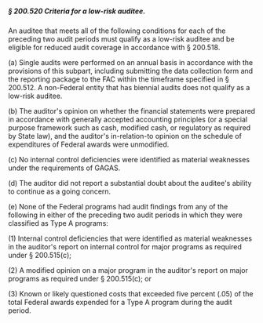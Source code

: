 ##### § 200.520 Criteria for a low-risk auditee. #####

An auditee that meets all of the following conditions for each of the preceding two audit periods must qualify as a low-risk auditee and be eligible for reduced audit coverage in accordance with § 200.518.

(a) Single audits were performed on an annual basis in accordance with the provisions of this subpart, including submitting the data collection form and the reporting package to the FAC within the timeframe specified in § 200.512. A non-Federal entity that has biennial audits does not qualify as a low-risk auditee.

(b) The auditor's opinion on whether the financial statements were prepared in accordance with generally accepted accounting principles (or a special purpose framework such as cash, modified cash, or regulatory as required by State law), and the auditor's in-relation-to opinion on the schedule of expenditures of Federal awards were unmodified.

(c) No internal control deficiencies were identified as material weaknesses under the requirements of GAGAS.

(d) The auditor did not report a substantial doubt about the auditee's ability to continue as a going concern.

(e) None of the Federal programs had audit findings from any of the following in either of the preceding two audit periods in which they were classified as Type A programs:

(1) Internal control deficiencies that were identified as material weaknesses in the auditor's report on internal control for major programs as required under § 200.515(c);

(2) A modified opinion on a major program in the auditor's report on major programs as required under § 200.515(c); or

(3) Known or likely questioned costs that exceeded five percent (.05) of the total Federal awards expended for a Type A program during the audit period.